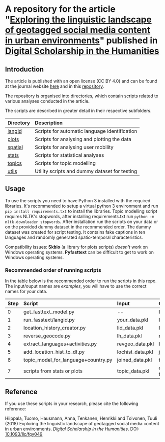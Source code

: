 # A repository for the article "[Exploring the linguistic landscape of geotagged social media content in urban environments](https://doi.org/10.1093/llc/fqy049)" published in [Digital Scholarship in the Humanities](https://academic.oup.com/dsh)

## Introduction

The article is published with an open license (CC BY 4.0) and can be found at the journal website [here](https://doi.org/10.1093/llc/fqy049) and in this [repository](hiippala-etal-2018.pdf).

The repository is organised into directories, which contain scripts related to various analyses conducted in the article.

The scripts are described in greater detail in their respective subfolders.

| Directory | Description |
| :-------- | :---------- |
| [langid](langid)   | Scripts for automatic language identification |
| [plots](plots) | Scripts for analysing and plotting the data |
| [spatial](spatial) | Scripts for analysing user mobility |
| [stats](stats) | Scripts for statistical analyses |
| [topics](topics) | Scripts for topic modelling |
| [utils](utils) | Utility scripts and dummy dataset for testing |

## Usage

To use the scripts you need to have Python 3 installed with the required libraries. It's recommended to setup a virtual python 3 environment and run `pip install requirements.txt` to install the libraries. Topic modelling script requires NLTK's stopwords, after installing requirements.txt run `python -m nltk.downloader stopwords`. After installation run the scripts on your data or on the provided dummy dataset in the recommended order. The dummy dataset was created for script testing. It contains fake captions in ten languages and randomly generated spatio-temporal characteristics. 

Compatibility issues: __Skbio__ (a library for plots scripts) _doesn't_ work on Windows operating systems. __Pyfasttext__ can be difficult to get to work on Windows operating systems.

### Recommended order of running scripts
In the table below is the recommended order to run the scripts in this repo. The input/ouput names are _examples_, you will have to use the correct names for your data.

| Step | Script | Input | Output |
|:---|:---|:---|:---|
|0|get_fasttext_model.py|--|langid/models/lid.176.bin|
|1|run_fasstext/langid.py|your_data.pkl|lid_data.pkl|
|2|location_history_creator.py|lid_data.pkl|lh_data.pkl|
|3|reverse_geocode.py|lh_data.pkl|revgeo_data.pkl|
|4|extract_languages+activities.py|revgeo_data.pkl|lochist_data.pkl|
|5|add_location_hist_to_df.py|lochist_data.pkl|joined_data.pkl|
|6|topic_model_for_language+country.py|joined_data.pkl|topic_data.pkl|
|7|scripts from stats or plots|topic_data.pkl|outputs vary (images, text)|



## Reference

If you use these scripts in your research, please cite the following reference:

Hiippala, Tuomo, Hausmann, Anna, Tenkanen, Henrikki and Toivonen, Tuuli (2018) Exploring the linguistic landscape of geotagged social media content in urban environments. <i>Digital Scholarship in the Humanities</i>. DOI: [10.1093/llc/fqy049](https://doi.org/10.1093/llc/fqy049)

